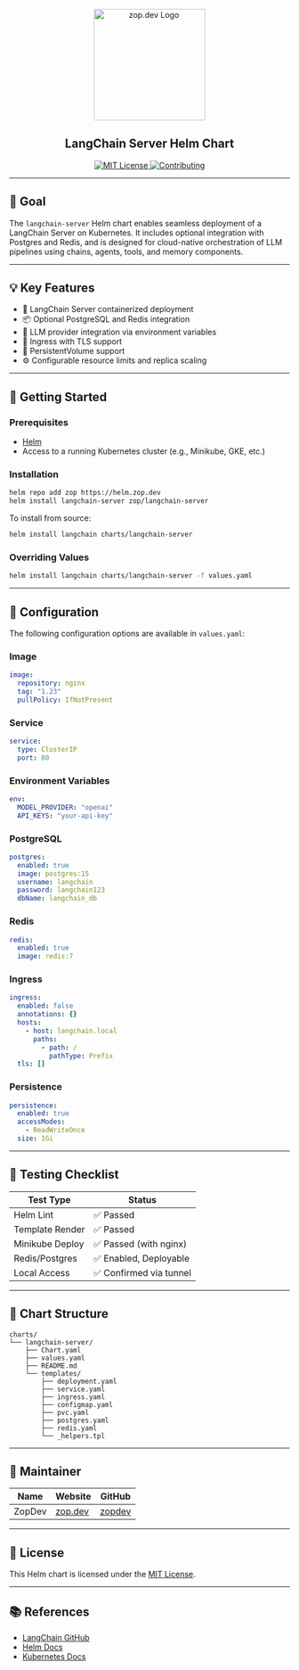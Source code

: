 <p align="center">
  <img src="https://zop.dev/resources/cdn/newsletter/zopdev-transparent-logo.png" alt="zop.dev Logo" width="200">
</p>

<h2 align="center">LangChain Server Helm Chart</h2>
<p align="center">
  <a href="./LICENSE">
    <img src="https://img.shields.io/badge/License-MIT-blue?style=for-the-badge" alt="MIT License">
  </a>
  <a href="./CONTRIBUTING.md">
    <img src="https://img.shields.io/badge/Contribute-Guide-orange?style=for-the-badge" alt="Contributing">
  </a>
</p>

---

## 🎯 Goal

The `langchain-server` Helm chart enables seamless deployment of a LangChain Server on Kubernetes. It includes optional integration with Postgres and Redis, and is designed for cloud-native orchestration of LLM pipelines using chains, agents, tools, and memory components.

---

## 💡 Key Features

* 🚀 LangChain Server containerized deployment
* 📦 Optional PostgreSQL and Redis integration
* 🔌 LLM provider integration via environment variables
* 🔐 Ingress with TLS support
* 💾 PersistentVolume support
* ⚙️ Configurable resource limits and replica scaling

---

## 🚀 Getting Started

### Prerequisites

* [Helm](https://helm.sh/docs/intro/install/)
* Access to a running Kubernetes cluster (e.g., Minikube, GKE, etc.)

### Installation

```bash
helm repo add zop https://helm.zop.dev
helm install langchain-server zop/langchain-server
```

To install from source:

```bash
helm install langchain charts/langchain-server
```

### Overriding Values

```bash
helm install langchain charts/langchain-server -f values.yaml
```

---

## 🧰 Configuration

The following configuration options are available in `values.yaml`:

### Image

```yaml
image:
  repository: nginx
  tag: "1.23"
  pullPolicy: IfNotPresent
```

### Service

```yaml
service:
  type: ClusterIP
  port: 80
```

### Environment Variables

```yaml
env:
  MODEL_PROVIDER: "openai"
  API_KEYS: "your-api-key"
```

### PostgreSQL

```yaml
postgres:
  enabled: true
  image: postgres:15
  username: langchain
  password: langchain123
  dbName: langchain_db
```

### Redis

```yaml
redis:
  enabled: true
  image: redis:7
```

### Ingress

```yaml
ingress:
  enabled: false
  annotations: {}
  hosts:
    - host: langchain.local
      paths:
        - path: /
          pathType: Prefix
  tls: []
```

### Persistence

```yaml
persistence:
  enabled: true
  accessModes:
    - ReadWriteOnce
  size: 1Gi
```

---

## 🧪 Testing Checklist

| Test Type       | Status                 |
| --------------- | ---------------------- |
| Helm Lint       | ✅ Passed               |
| Template Render | ✅ Passed               |
| Minikube Deploy | ✅ Passed (with nginx)  |
| Redis/Postgres  | ✅ Enabled, Deployable  |
| Local Access    | ✅ Confirmed via tunnel |

---

## 📂 Chart Structure

```
charts/
└── langchain-server/
    ├── Chart.yaml
    ├── values.yaml
    ├── README.md
    └── templates/
        ├── deployment.yaml
        ├── service.yaml
        ├── ingress.yaml
        ├── configmap.yaml
        ├── pvc.yaml
        ├── postgres.yaml
        ├── redis.yaml
        └── _helpers.tpl
```

---

## 👷 **Maintainer**

| Name   | Website                  | GitHub                      |
|--------|--------------------------|-----------------------------|
| ZopDev | [zop.dev](https://zop.dev) | [zopdev](https://github.com/zopdev) |


---

## 📄 License

This Helm chart is licensed under the [MIT License](https://opensource.org/licenses/MIT).

---

## 📚 References

* [LangChain GitHub](https://github.com/langchain-ai/langchain)
* [Helm Docs](https://helm.sh/docs/)
* [Kubernetes Docs](https://kubernetes.io/docs/home/)
